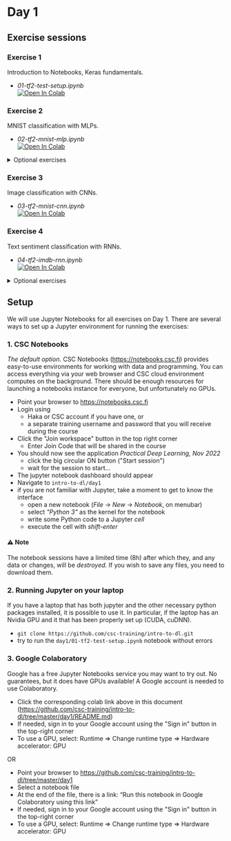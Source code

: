 # Day 1

## Exercise sessions

### Exercise 1

Introduction to Notebooks, Keras fundamentals.

* *01-tf2-test-setup.ipynb*<br/>[![Open In Colab](https://colab.research.google.com/assets/colab-badge.svg)](https://colab.research.google.com/github/csc-training/intro-to-dl/blob/master/day1/01-tf2-test-setup.ipynb)

### Exercise 2

MNIST classification with MLPs.

* *02-tf2-mnist-mlp.ipynb*<br/>[![Open In Colab](https://colab.research.google.com/assets/colab-badge.svg)](https://colab.research.google.com/github/csc-training/intro-to-dl/blob/master/day1/02-tf2-mnist-mlp.ipynb)

<details><summary>Optional exercises</summary>

* *pytorch-mnist-mlp.ipynb* (Pytorch version)<br/>[![Open In Colab](https://colab.research.google.com/assets/colab-badge.svg)](https://colab.research.google.com/github/csc-training/intro-to-dl/blob/master/day1/optional/pytorch-mnist-mlp.ipynb)

* *tf2-chd-mlp.ipynb* (Regression with MLPs)<br/>[![Open In Colab](https://colab.research.google.com/assets/colab-badge.svg)](https://colab.research.google.com/github/csc-training/intro-to-dl/blob/master/day1/optional/tf2-chd-mlp.ipynb)

</details>

### Exercise 3

Image classification with CNNs.

* *03-tf2-mnist-cnn.ipynb*<br/>[![Open In Colab](https://colab.research.google.com/assets/colab-badge.svg)](https://colab.research.google.com/github/csc-training/intro-to-dl/blob/master/day1/03-tf2-mnist-cnn.ipynb)

### Exercise 4

Text sentiment classification with RNNs.

* *04-tf2-imdb-rnn.ipynb*<br/>[![Open In Colab](https://colab.research.google.com/assets/colab-badge.svg)](https://colab.research.google.com/github/csc-training/intro-to-dl/blob/master/day1/04-tf2-imdb-rnn.ipynb)

<details><summary>Optional exercises</summary>

* *tf2-imdb-cnn.ipynb* (Text sentiment classification with CNNs)<br/>[![Open In Colab](https://colab.research.google.com/assets/colab-badge.svg)](https://colab.research.google.com/github/csc-training/intro-to-dl/blob/master/day1/optional/tf2-imdb-cnn.ipynb)

* *tf2-mnist-rnn.ipynb* (MNIST classification with RNNs)<br/>[![Open In Colab](https://colab.research.google.com/assets/colab-badge.svg)](https://colab.research.google.com/github/csc-training/intro-to-dl/blob/master/day1/optional/tf2-mnist-rnn.ipynb)

</details>

## Setup

We will use Jupyter Notebooks for all exercises on Day 1. There are several ways to set up a Jupyter environment for running the exercises:

### 1. CSC Notebooks

*The default option.* CSC Notebooks (https://notebooks.csc.fi) provides easy-to-use environments for working with data and programming. You can access everything via your web browser and CSC cloud environment computes on the background. There should be enough resources for launching a notebooks instance for everyone, but unfortunately no GPUs. 

* Point your browser to https://notebooks.csc.fi
* Login using
    * Haka or CSC account if you have one, or
    * a separate training username and password that you will receive during the course
* Click the "Join workspace" button in the top right corner
    * Enter Join Code that will be shared in the course
* You should now see the application *Practical Deep Learning, Nov 2022*
    * click the big circular ON button ("Start session")
    * wait for the session to start...
* The jupyter notebook dashboard should appear
* Navigate to `intro-to-dl/day1` 
* if you are not familiar with Jupyter, take a moment to get to know the interface
    * open a new notebook (*File* -> *New* -> *Notebook*, on menubar) 
    * select *"Python 3"* as the kernel for the notebook
    * write some Python code to a Jupyter *cell*
    * execute the cell with *shift-enter*

#### :warning: Note
The notebook sessions have a limited time (8h) after which they, and any data or changes, will be *destroyed*. If you wish to save any files, you need to download them.
    
### 2. Running Jupyter on your laptop

If you have a laptop that has both jupyter and the other necessary python packages installed, it is possible to use it. In particular, if the laptop has an Nvidia GPU and it that has been properly set up (CUDA, cuDNN).

* `git clone https://github.com/csc-training/intro-to-dl.git`   
* try to run the `day1/01-tf2-test-setup.ipynb` notebook without errors

### 3. Google Colaboratory

Google has a free Jupyter Notebooks service you may want to try out. No guarantees, but it does have GPUs available! A Google account is needed to use Colaboratory. 

* Click the corresponding colab link above in this document (https://github.com/csc-training/intro-to-dl/tree/master/day1/README.md)
* If needed, sign in to your Google account using the "Sign in" button in the top-right corner
* To use a GPU, select: Runtime => Change runtime type => Hardware accelerator: GPU

OR

* Point your browser to https://github.com/csc-training/intro-to-dl/tree/master/day1 
* Select a notebook file
* At the end of the file, there is a link: “Run this notebook in Google Colaboratory using this link”
* If needed, sign in to your Google account using the "Sign in" button in the top-right corner
* To use a GPU, select: Runtime => Change runtime type => Hardware accelerator: GPU
